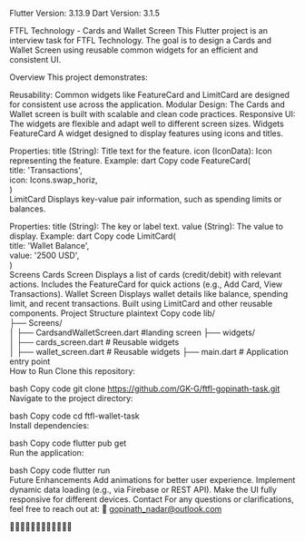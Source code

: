Flutter Version: 3.13.9
Dart Version: 3.1.5

FTFL Technology - Cards and Wallet Screen
This Flutter project is an interview task for FTFL Technology. The goal is to design a Cards and Wallet Screen using reusable common widgets for an efficient and consistent UI.

Overview
This project demonstrates:

Reusability: Common widgets like FeatureCard and LimitCard are designed for consistent use across the application.
Modular Design: The Cards and Wallet screen is built with scalable and clean code practices.
Responsive UI: The widgets are flexible and adapt well to different screen sizes.
Widgets
FeatureCard
A widget designed to display features using icons and titles.

Properties:
title (String): Title text for the feature.
icon (IconData): Icon representing the feature.
Example:
dart
Copy code
FeatureCard(  
title: 'Transactions',  
icon: Icons.swap_horiz,  
)  
LimitCard
Displays key-value pair information, such as spending limits or balances.

Properties:
title (String): The key or label text.
value (String): The value to display.
Example:
dart
Copy code
LimitCard(  
title: 'Wallet Balance',  
value: '2500 USD',  
)  
Screens
Cards Screen
Displays a list of cards (credit/debit) with relevant actions.
Includes the FeatureCard for quick actions (e.g., Add Card, View Transactions).
Wallet Screen
Displays wallet details like balance, spending limit, and recent transactions.
Built using LimitCard and other reusable components.
Project Structure
plaintext
Copy code
lib/  
├── Screens/  
│   ├── CardsandWalletScreen.dart  #landing screen
├── widgets/  
│   ├── cards_screen.dart    # Reusable widgets  
│   ├── wallet_screen.dart   # Reusable widgets 
├── main.dart                 # Application entry point  
How to Run
Clone this repository:

bash
Copy code
git clone https://github.com/GK-G/ftfl-gopinath-task.git  
Navigate to the project directory:

bash
Copy code
cd ftfl-wallet-task  
Install dependencies:

bash
Copy code
flutter pub get  
Run the application:

bash
Copy code
flutter run  
Future Enhancements
Add animations for better user experience.
Implement dynamic data loading (e.g., via Firebase or REST API).
Make the UI fully responsive for different devices.
Contact
For any questions or clarifications, feel free to reach out at:
📧 gopinath_nadar@outlook.com

 🚀🚀🚀🚀🚀🚀🚀🚀🚀🚀🚀🚀